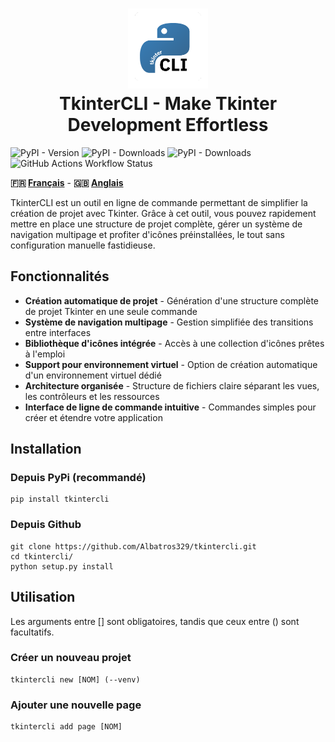 <div align="center">

<h1><img src="assets/images/logo.png" width="128px"><br>TkinterCLI - Make Tkinter Development Effortless</h1>

</div>

![PyPI - Version](https://img.shields.io/pypi/v/tkintercli?logo=pypi&label=Latest%20version)
![PyPI - Downloads](https://img.shields.io/pypi/dd/tkintercli?logo=pypi&label=Daily%20downloads)
![PyPI - Downloads](https://img.shields.io/pypi/dm/tkintercli?logo=pypi&label=Monthly%20downloads)
![GitHub Actions Workflow Status](https://img.shields.io/github/actions/workflow/status/Albatros329/tkintercli/python-publish.yml?logo=python&logoColor=white&label=Build%20status)

**:fr: [Français](README.md)** - **:gb: [Anglais](README_en.md)**

TkinterCLI est un outil en ligne de commande permettant de simplifier la création de projet avec Tkinter. Grâce à cet outil, vous pouvez rapidement mettre en place une structure de projet complète, gérer un système de navigation multipage et profiter d'icônes préinstallées, le tout sans configuration manuelle fastidieuse.

## Fonctionnalités
- **Création automatique de projet** - Génération d'une structure complète de projet Tkinter en une seule commande
- **Système de navigation multipage** - Gestion simplifiée des transitions entre interfaces
- **Bibliothèque d'icônes intégrée** - Accès à une collection d'icônes prêtes à l'emploi
- **Support pour environnement virtuel** - Option de création automatique d'un environnement virtuel dédié
- **Architecture organisée** - Structure de fichiers claire séparant les vues, les contrôleurs et les ressources
- **Interface de ligne de commande intuitive** - Commandes simples pour créer et étendre votre application

## Installation
### Depuis PyPi (recommandé)
```
pip install tkintercli
```
### Depuis Github
```
git clone https://github.com/Albatros329/tkintercli.git
cd tkintercli/
python setup.py install
```

## Utilisation

Les arguments entre [] sont obligatoires, tandis que ceux entre () sont facultatifs.

### Créer un nouveau projet
```
tkintercli new [NOM] (--venv)
```

### Ajouter une nouvelle page
```
tkintercli add page [NOM]
```